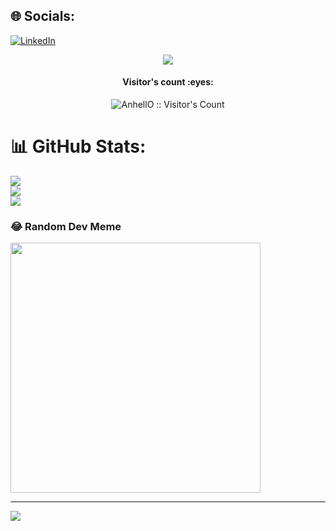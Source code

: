 
## 🌐 Socials:
[![LinkedIn](https://img.shields.io/badge/LinkedIn-%230077B5.svg?logo=linkedin&logoColor=white)](https://linkedin.com/in/www.linkedin.com/in/herbertntim) 

<p align="center">
  <img src="https://github.com/thompsonemerson/thompsonemerson/raw/master/cover-thompson.png" />
</p>

<h4 align="center">Visitor's count :eyes:</h4>
<p align="center"><img src="https://profile-counter.glitch.me/{HerbertNtim}/count.svg" alt="AnhellO :: Visitor's Count" /></p>

# 📊 GitHub Stats:
![](https://github-readme-stats.vercel.app/api?username=HerbertNtim&theme=dark&hide_border=true&include_all_commits=true&count_private=true)<br/>
![](https://github-readme-streak-stats.herokuapp.com/?user=HerbertNtim&theme=dark&hide_border=true)<br/>
![](https://github-readme-stats.vercel.app/api/top-langs/?username=HerbertNtim&theme=dark&hide_border=true&include_all_commits=true&count_private=true&layout=compact)

### 😂 Random Dev Meme
<img src='https://randommeme-five.vercel.app/' style="height: 400px;"/>

---
[![](https://visitcount.itsvg.in/api?id=HerbertNtim&icon=0&color=0)](https://visitcount.itsvg.in)

<!-- Proudly created with GPRM ( https://gprm.itsvg.in ) -->
